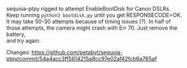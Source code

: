 sequoia-ptpy rigged to attempt EnableBootDisk for Canon DSLRs.  
Keep running `python3 bootdisk.py` until you get RESPONSECODE=OK.  
It may take 50-30 attempts because of timing issues (?). In half of  
those attempts, the camera might crash with Err 70. Just remove the battery,  
and try again.  

Changes: https://github.com/petabyt/sequoia-ptpy/commit/54a4acc3ff5614215a8cc97e02af42fcb6a765af
